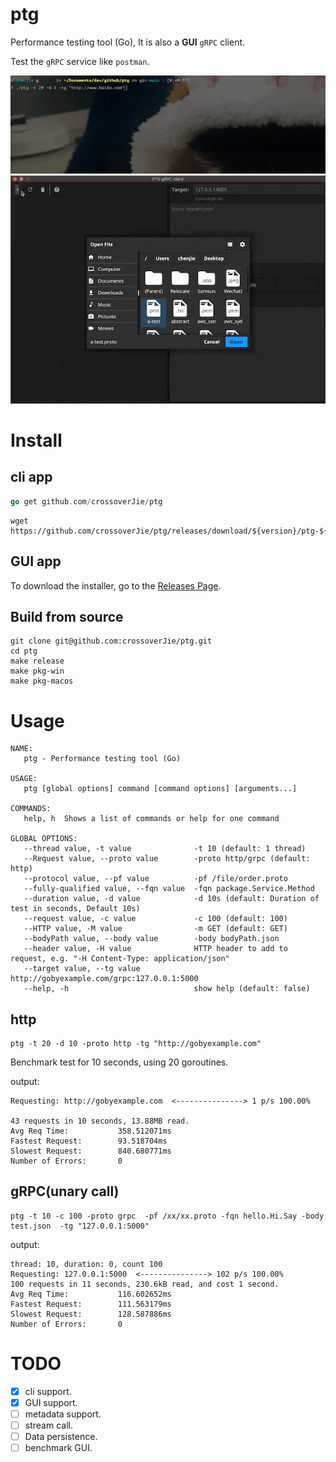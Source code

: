 # ptg
Performance testing tool (Go), It is also a **GUI** `gRPC` client.

Test the `gRPC` service like `postman`.

![](pic/show.gif)
![](pic/ptg.gif)

# Install

## cli app
```go
go get github.com/crossoverJie/ptg
```

```shell script
wget https://github.com/crossoverJie/ptg/releases/download/${version}/ptg-${os}-${version}.tar.gz
```

## GUI app

To download the installer, go to the [Releases Page](https://github.com/crossoverJie/ptg/releases).

## Build from source

```shell
git clone git@github.com:crossoverJie/ptg.git
cd ptg
make release
make pkg-win
make pkg-macos
```


# Usage

```shell script
NAME:
   ptg - Performance testing tool (Go)

USAGE:
   ptg [global options] command [command options] [arguments...]

COMMANDS:
   help, h  Shows a list of commands or help for one command

GLOBAL OPTIONS:
   --thread value, -t value              -t 10 (default: 1 thread)
   --Request value, --proto value        -proto http/grpc (default: http)
   --protocol value, --pf value          -pf /file/order.proto
   --fully-qualified value, --fqn value  -fqn package.Service.Method
   --duration value, -d value            -d 10s (default: Duration of test in seconds, Default 10s)
   --request value, -c value             -c 100 (default: 100)
   --HTTP value, -M value                -m GET (default: GET)
   --bodyPath value, --body value        -body bodyPath.json
   --header value, -H value              HTTP header to add to request, e.g. "-H Content-Type: application/json"
   --target value, --tg value            http://gobyexample.com/grpc:127.0.0.1:5000
   --help, -h                            show help (default: false)
```
## http
```shell script
ptg -t 20 -d 10 -proto http -tg "http://gobyexample.com"
```

Benchmark test for 10 seconds, using 20 goroutines.

output:
```shell script
Requesting: http://gobyexample.com  <---------------> 1 p/s 100.00%

43 requests in 10 seconds, 13.88MB read.
Avg Req Time:           358.512071ms
Fastest Request:        93.518704ms
Slowest Request:        840.680771ms
Number of Errors:       0
```

## gRPC(unary call)

```shell script
ptg -t 10 -c 100 -proto grpc  -pf /xx/xx.proto -fqn hello.Hi.Say -body test.json  -tg "127.0.0.1:5000"
```

output:
```shell script
thread: 10, duration: 0, count 100
Requesting: 127.0.0.1:5000  <---------------> 102 p/s 100.00%
100 requests in 11 seconds, 230.6kB read, and cost 1 second.
Avg Req Time:           116.602652ms
Fastest Request:        111.563179ms
Slowest Request:        128.587886ms
Number of Errors:       0
```


# TODO

- [x] cli support.
- [x] GUI support.
- [ ] metadata support.
- [ ] stream call.
- [ ] Data persistence.
- [ ] benchmark GUI.